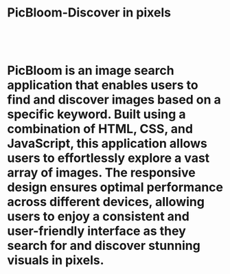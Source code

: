 <h1>PicBloom-Discover in pixels<h1>
<br>


PicBloom is an image search application that enables users to find and discover images based on a specific keyword. Built using a combination of HTML, CSS, and JavaScript, this application allows users to effortlessly explore a vast array of images. The responsive design ensures optimal performance across different devices, allowing users to enjoy a consistent and user-friendly interface as they search for and discover stunning visuals in pixels.
